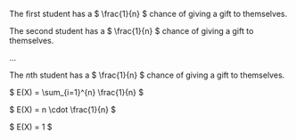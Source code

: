 The first student has a $ \frac{1}{n} $ chance of giving a gift to themselves.

The second student has a $ \frac{1}{n} $ chance of giving a gift to themselves.

...

The $n$th student has a $ \frac{1}{n} $ chance of giving a gift to themselves.

$ E(X) = \sum\_{i=1}^{n} \frac{1}{n} $

$ E(X) = n \cdot \frac{1}{n} $

$ E(X) = 1 $
